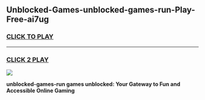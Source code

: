 
## Unblocked-Games-unblocked-games-run-Play-Free-ai7ug
<h3>
<a href="https://premium76.site?title=unblocked-games-run&ref=15A">CLICK TO PLAY</a></h3>
<hr>

<h3>
<a href="https://premium76.site?title=unblocked-games-run&ref=15A">CLICK 2 PLAY</a>
  
</h3>

<a href="https://premium76.site?title=unblocked-games-run&ref=15A"><img src="https://clearcache.store/games.png"></a>


**unblocked-games-run games unblocked: Your Gateway to Fun and Accessible Online Gaming**
